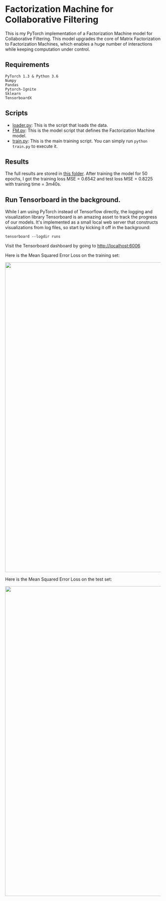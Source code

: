 # Factorization Machine for Collaborative Filtering

This is my PyTorch implementation of a Factorization Machine model for Collaborative Filtering. This model upgrades the core of Matrix Factorization to Factorization Machines, which enables a huge number of interactions while keeping computation under control.

## Requirements
```
PyTorch 1.3 & Python 3.6
Numpy
Pandas
Pytorch-Ignite
Sklearn
TensorboardX
```

## Scripts
* [loader.py](https://github.com/khanhnamle1994/transfer-rec/blob/master/Matrix-Factorization-Experiments/Factorization-Machines/loader.py): This is the script that loads the data.
* [FM.py](https://github.com/khanhnamle1994/transfer-rec/blob/master/Matrix-Factorization-Experiments/Factorization-Machines/FM.py): This is the model script that defines the Factorization Machine model.
* [train.py](https://github.com/khanhnamle1994/transfer-rec/blob/master/Matrix-Factorization-Experiments/Factorization-Machines/train.py): This is the main training script. You can simply run `python train.py` to execute it.

## Results
The full results are stored in [this folder](https://github.com/khanhnamle1994/transfer-rec/tree/master/Matrix-Factorization-Experiments/Factorization-Machines/results). After training the model for 50 epochs, I got the training loss MSE = 0.6542 and test loss MSE = 0.8225 with training time = 3m40s.

## Run Tensorboard in the background.
While I am using PyTorch instead of Tensorflow directly, the logging and visualization library Tensorboard is an amazing asset to track the progress of our models. It's implemented as a small local web server that constructs visualizations from log files, so start by kicking it off in the background:

```
tensorboard --logdir runs
```

Visit the Tensorboard dashboard by going to [http://localhost:6006](http://localhost:6006)

Here is the Mean Squared Error Loss on the training set:

<img src="https://github.com/khanhnamle1994/transfer-rec/blob/master/Matrix-Factorization-Experiments/Factorization-Machines/loss_mse.svg" width="1000" />

Here is the Mean Squared Error Loss on the test set:

<img src="https://github.com/khanhnamle1994/transfer-rec/blob/master/Matrix-Factorization-Experiments/Factorization-Machines/validation_avg_loss.svg" width="1000" />
